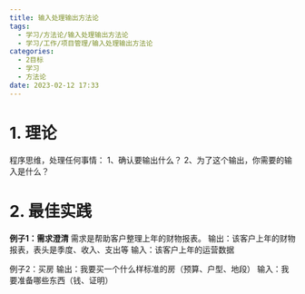 ```yaml
---
title: 输入处理输出方法论
tags:
  - 学习/方法论/输入处理输出方法论
  - 学习/工作/项目管理/输入处理输出方法论
categories:
  - 2目标
  - 学习
  - 方法论
date: 2023-02-12 17:33
---
```

# 1. 理论

程序思维，处理任何事情：
1、确认要输出什么？
2、为了这个输出，你需要的输入是什么？

# 2. 最佳实践

**例子1：需求澄清**
需求是帮助客户整理上年的财物报表。
输出：该客户上年的财物报表，表头是季度、收入、支出等
输入：该客户上年的运营数据

例子2：买房
输出：我要买一个什么样标准的房（预算、户型、地段）
输入：我要准备哪些东西（钱、证明）